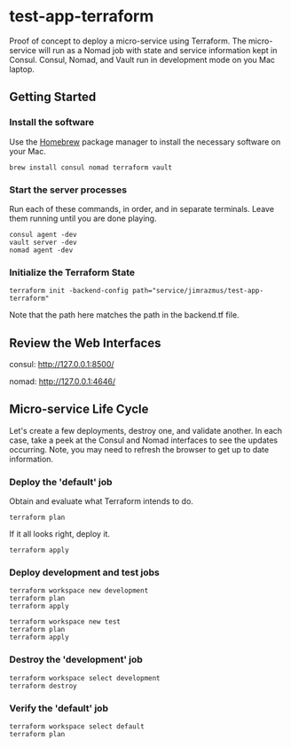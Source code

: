 # test-app-terraform

Proof of concept to deploy a micro-service using Terraform. The micro-service will run as a Nomad job with state and service information kept in Consul. Consul, Nomad, and Vault run in development mode on you Mac laptop.

## Getting Started

### Install the software

Use the [Homebrew](https://brew.sh/) package manager to install the necessary software on your Mac.

```
brew install consul nomad terraform vault
```

### Start the server processes

Run each of these commands, in order, and in separate terminals. Leave them running until you are done playing.

```
consul agent -dev
vault server -dev
nomad agent -dev
```

### Initialize the Terraform State

```
terraform init -backend-config path="service/jimrazmus/test-app-terraform"
```

Note that the path here matches the path in the backend.tf file.

## Review the Web Interfaces

consul: http://127.0.0.1:8500/

nomad: http://127.0.0.1:4646/

## Micro-service Life Cycle

Let's create a few deployments, destroy one, and validate another. In each case, take a peek at the Consul and Nomad interfaces to see the updates occurring. Note, you may need to refresh the browser to get up to date information.

### Deploy the 'default' job

Obtain and evaluate what Terraform intends to do.

```
terraform plan
```

If it all looks right, deploy it.

```
terraform apply
```

### Deploy development and test jobs

```
terraform workspace new development
terraform plan
terraform apply

terraform workspace new test
terraform plan
terraform apply
```

### Destroy the 'development' job

```
terraform workspace select development
terraform destroy
```

### Verify the 'default' job

```
terraform workspace select default
terraform plan
```
